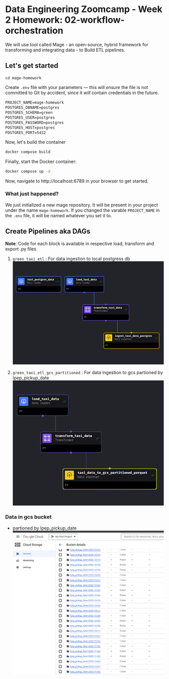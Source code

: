 
# Data Engineering Zoomcamp - Week 2 Homework: 02-workflow-orchestration

We will use tool called Mage - an open-source, hybrid framework for transforming and integrating data - to Build ETL pipelines.

## Let's get started
```
cd mage-homework
```
Create `.env` file with your parameters — this will _ensure_ the file is not committed to Git by accident, since it _will_ contain credentials in the future.
```
PROJECT_NAME=mage-homework
POSTGRES_DBNAME=postgres
POSTGRES_SCHEMA=green
POSTGRES_USER=postgres
POSTGRES_PASSWORD=postgres
POSTGRES_HOST=postgres
POSTGRES_PORT=5432
```

Now, let's build the container

```bash
docker compose build
```

Finally, start the Docker container:

```bash
docker compose up -d
```

Now, navigate to http://localhost:6789 in your browser to get started. 

### What just happened?

We just initialized a new mage repository. It will be present in your project under the name `mage-homework`. If you changed the varable `PROJECT_NAME` in the `.env` file, it will be named whatever you set it to.

## Create Pipelines aka DAGs

**Note**: Code for each block is available in respective load, transform and export .py files

1. `green_taxi_etl` : For data ingestion to local postgress db
![](images/pipeline-postgress-local.png)

2. `green_taxi_etl_gcs_partitioned` :  For data ingestion to gcs partioned by lpep_pickup_date
![](images/pipeline-gcs-partitioned.png)

### Data in gcs bucket

- partioned by lpep_pickup_date
![](images/data-gcs-bucket.png)
